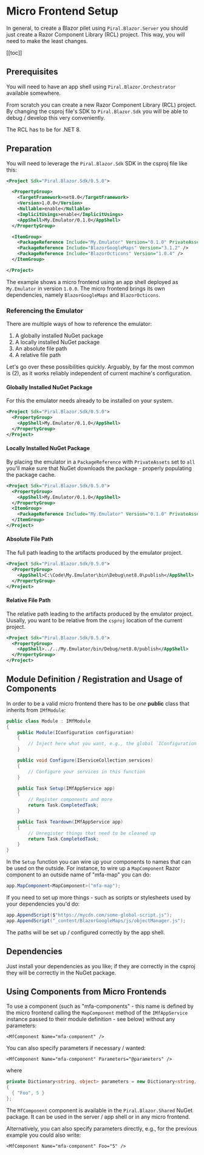 # Micro Frontend Setup

In general, to create a Blazor pilet using `Piral.Blazor.Server` you should just create a Razor Component Library (RCL) project. This way, you will need to make the least changes.

[[toc]]

## Prerequisites

You will need to have an app shell using `Piral.Blazor.Orchestrator` available somewhere.

From scratch you can create a new Razor Component Library (RCL) project. By changing the csproj file's SDK to `Piral.Blazor.Sdk` you will be able to debug / develop this very conveniently.

The RCL has to be for .NET 8.

## Preparation

You will need to leverage the `Piral.Blazor.Sdk` SDK in the csproj file like this:

```xml
<Project Sdk="Piral.Blazor.Sdk/0.5.0">

  <PropertyGroup>
    <TargetFramework>net8.0</TargetFramework>
    <Version>1.0.0</Version>
    <Nullable>enable</Nullable>
    <ImplicitUsings>enable</ImplicitUsings>
    <AppShell>My.Emulator/0.1.0</AppShell>
  </PropertyGroup>

  <ItemGroup>
    <PackageReference Include="My.Emulator" Version="0.1.0" PrivateAssets="all" />
    <PackageReference Include="BlazorGoogleMaps" Version="3.1.2" />
    <PackageReference Include="BlazorOcticons" Version="1.0.4" />
  </ItemGroup>

</Project>
```

The example shows a micro frontend using an app shell deployed as `My.Emulator` in version `1.0.0`. The micro frontend brings its own dependencies, namely `BlazorGoogleMaps` and `BlazorOcticons`.

### Referencing the Emulator

There are multiple ways of how to reference the emulator:

1. A globally installed NuGet package
2. A locally installed NuGet package
3. An absolute file path
4. A relative file path

Let's go over these possibilities quickly. Arguably, by far the most common is (2), as it works reliably independent of current machine's configuration.

#### Globally Installed NuGet Package

For this the emulator needs already to be installed on your system.

```xml
<Project Sdk="Piral.Blazor.Sdk/0.5.0">
  <PropertyGroup>
    <AppShell>My.Emulator/0.1.0</AppShell>
  </PropertyGroup>
</Project>
```

#### Locally Installed NuGet Package

By placing the emulator in a `PackageReference` with `PrivateAssets` set to `all` you'll make sure that NuGet downloads the package - properly populating the package cache.

```xml
<Project Sdk="Piral.Blazor.Sdk/0.5.0">
  <PropertyGroup>
    <AppShell>My.Emulator/0.1.0</AppShell>
  </PropertyGroup>
  <ItemGroup>
    <PackageReference Include="My.Emulator" Version="0.1.0" PrivateAssets="all" />
  </ItemGroup>
</Project>
```

#### Absolute File Path

The full path leading to the artifacts produced by the emulator project.

```xml
<Project Sdk="Piral.Blazor.Sdk/0.5.0">
  <PropertyGroup>
    <AppShell>C:\Code\My.Emulator\bin\Debug\net8.0\publish</AppShell>
  </PropertyGroup>
</Project>
```

#### Relative File Path

The relative path leading to the artifacts produced by the emulator project. Uusally, you want to be relative from the `csproj` location of the current project.

```xml
<Project Sdk="Piral.Blazor.Sdk/0.5.0">
  <PropertyGroup>
    <AppShell>../../My.Emulator/bin/Debug/net8.0/publish</AppShell>
  </PropertyGroup>
</Project>
```

## Module Definition / Registration and Usage of Components

In order to be a valid micro frontend there has to be *one* **public** class that inherits from `IMfModule`:

```cs
public class Module : IMfModule
{
    public Module(IConfiguration configuration)
    {
        // Inject here what you want, e.g., the global `IConfiguration`.
    }

    public void Configure(IServiceCollection services)
    {
        // Configure your services in this function
    }

    public Task Setup(IMfAppService app)
    {
        // Register components and more
        return Task.CompletedTask;
    }

    public Task Teardown(IMfAppService app)
    {
        // Unregister things that need to be cleaned up
        return Task.CompletedTask;
    }
}
```

In the `Setup` function you can wire up your components to names that can be used on the outside. For instance, to wire up a `MapComponent` Razor component to an outside name of "mfa-map" you can do:

```cs
app.MapComponent<MapComponent>("mfa-map");
```

If you need to set up more things - such as scripts or stylesheets used by your dependencies you'd do:

```cs
app.AppendScript($"https://mycdn.com/some-global-script.js");
app.AppendScript("_content/BlazorGoogleMaps/js/objectManager.js");
```

The paths will be set up / configured correctly by the app shell.

## Dependencies

Just install your dependencies as you like; if they are correctly in the csproj they will be correctly in the NuGet package.

## Using Components from Micro Frontends

To use a component (such as "mfa-components" - this name is defined by the micro frontend calling the `MapComponent` method of the `IMfAppService` instance passed to their module definition - see below) without any parameters:

```razor
<MfComponent Name="mfa-component" />
```

You can also specify parameters if necessary / wanted:

```razor
<MfComponent Name="mfa-component" Parameters="@parameters" />
```

where

```cs
private Dictionary<string, object> parameters = new Dictionary<string, object>
{
  { "Foo", 5 }
};
```

The `MfComponent` component is available in the `Piral.Blazor.Shared` NuGet package. It can be used in the server / app shell or in any micro frontend.

Alternatively, you can also specify parameters directly, e.g., for the previous example you could also write:

```razor
<MfComponent Name="mfa-component" Foo="5" />
```
